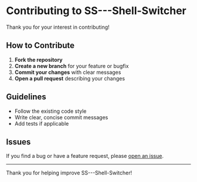 # Contributing to SS---Shell-Switcher

Thank you for your interest in contributing!

## How to Contribute

1. **Fork the repository**
2. **Create a new branch** for your feature or bugfix
3. **Commit your changes** with clear messages
4. **Open a pull request** describing your changes

## Guidelines

- Follow the existing code style
- Write clear, concise commit messages
- Add tests if applicable

## Issues

If you find a bug or have a feature request, please [open an issue](https://github.com/Sombrechip88244/SS---Shell-Switcher/issues).

---

Thank you for helping improve SS---Shell-Switcher!